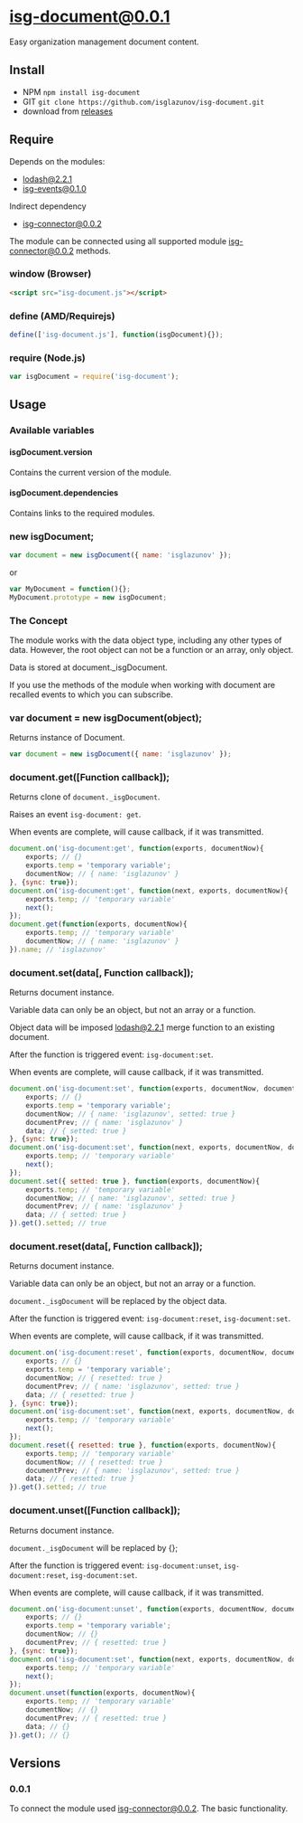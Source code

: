 # isg-document@0.0.1
Easy organization management document content.

## Install

* NPM `npm install isg-document`
* GIT `git clone https://github.com/isglazunov/isg-document.git`
* download from [releases](https://github.com/isglazunov/isg-document/releases)

## Require
Depends on the modules:
* [lodash@2.2.1](https://github.com/lodash/lodash)
* [isg-events@0.1.0](https://github.com/isglazunov/isg-events)

Indirect dependency
* [isg-connector@0.0.2](https://github.com/isglazunov/isg-connector)

The module can be connected using all supported module [isg-connector@0.0.2](https://github.com/isglazunov/isg-connector) methods.

### window (Browser)
```html
<script src="isg-document.js"></script>
```

### define (AMD/Requirejs)
```js
define(['isg-document.js'], function(isgDocument){});
```

### require (Node.js)
```js
var isgDocument = require('isg-document');
```

## Usage

### Available variables

#### isgDocument.version
Contains the current version of the module.

#### isgDocument.dependencies
Contains links to the required modules.

### new isgDocument;
```js
var document = new isgDocument({ name: 'isglazunov' });
```
or
```js
var MyDocument = function(){};
MyDocument.prototype = new isgDocument;
```

### The Concept

The module works with the data object type, including any other types of data. However, the root object can not be a function or an array, only object.

Data is stored at document._isgDocument.

If you use the methods of the module when working with document are recalled events to which you can subscribe.

### var document = new isgDocument(object);
Returns instance of Document.
```js
var document = new isgDocument({ name: 'isglazunov' });
```

### document.get([Function callback]);
Returns clone of `document._isgDocument`.

Raises an event `isg-document: get`.

When events are complete, will cause callback, if it was transmitted.

```js
document.on('isg-document:get', function(exports, documentNow){
    exports; // {}
    exports.temp = 'temporary variable';
    documentNow; // { name: 'isglazunov' }
}, {sync: true});
document.on('isg-document:get', function(next, exports, documentNow){
    exports.temp; // 'temporary variable'
    next();
});
document.get(function(exports, documentNow){
    exports.temp; // 'temporary variable'
    documentNow; // { name: 'isglazunov' }
}).name; // 'isglazunov'
```

### document.set(data[, Function callback]);
Returns document instance.

Variable data can only be an object, but not an array or a function.

Object data will be imposed [lodash@2.2.1](https://github.com/lodash/lodash) merge function to an existing document.

After the function is triggered event: `isg-document:set`.

When events are complete, will cause callback, if it was transmitted.

```js
document.on('isg-document:set', function(exports, documentNow, documentPrev, data){
    exports; // {}
    exports.temp = 'temporary variable';
    documentNow; // { name: 'isglazunov', setted: true }
    documentPrev; // { name: 'isglazunov' }
    data; // { setted: true }
}, {sync: true});
document.on('isg-document:set', function(next, exports, documentNow, documentPrev, data){
    exports.temp; // 'temporary variable'
    next();
});
document.set({ setted: true }, function(exports, documentNow){
    exports.temp; // 'temporary variable'
    documentNow; // { name: 'isglazunov', setted: true }
    documentPrev; // { name: 'isglazunov' }
    data; // { setted: true }
}).get().setted; // true
```

### document.reset(data[, Function callback]);
Returns document instance.

Variable data can only be an object, but not an array or a function.

`document._isgDocument` will be replaced by the object data.

After the function is triggered event: `isg-document:reset`, `isg-document:set`.

When events are complete, will cause callback, if it was transmitted.

```js
document.on('isg-document:reset', function(exports, documentNow, documentPrev, data){
    exports; // {}
    exports.temp = 'temporary variable';
    documentNow; // { resetted: true }
    documentPrev; // { name: 'isglazunov', setted: true }
    data; // { resetted: true }
}, {sync: true});
document.on('isg-document:set', function(next, exports, documentNow, documentPrev, data){
    exports.temp; // 'temporary variable'
    next();
});
document.reset({ resetted: true }, function(exports, documentNow){
    exports.temp; // 'temporary variable'
    documentNow; // { resetted: true }
    documentPrev; // { name: 'isglazunov', setted: true }
    data; // { resetted: true }
}).get().setted; // true
```

### document.unset([Function callback]);
Returns document instance.

`document._isgDocument` will be replaced by {};

After the function is triggered event: `isg-document:unset`, `isg-document:reset`, `isg-document:set`.

When events are complete, will cause callback, if it was transmitted.

```js
document.on('isg-document:unset', function(exports, documentNow, documentPrev){
    exports; // {}
    exports.temp = 'temporary variable';
    documentNow; // {}
    documentPrev; // { resetted: true }
}, {sync: true});
document.on('isg-document:set', function(next, exports, documentNow, documentPrev, data){
    exports.temp; // 'temporary variable'
    next();
});
document.unset(function(exports, documentNow){
    exports.temp; // 'temporary variable'
    documentNow; // {}
    documentPrev; // { resetted: true }
    data; // {}
}).get(); // {}
```

## Versions

### 0.0.1
To connect the module used [isg-connector@0.0.2](https://github.com/isglazunov/isg-connector).
The basic functionality.